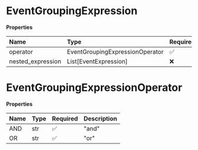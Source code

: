 # EventGroupingExpression

**Properties**

| Name              | Type                            | Required | Description |
| :---------------- | :------------------------------ | :------- | :---------- |
| operator          | EventGroupingExpressionOperator | ✅       |             |
| nested_expression | List[EventExpression]           | ❌       |             |

# EventGroupingExpressionOperator

**Properties**

| Name | Type | Required | Description |
| :--- | :--- | :------- | :---------- |
| AND  | str  | ✅       | "and"       |
| OR   | str  | ✅       | "or"        |

